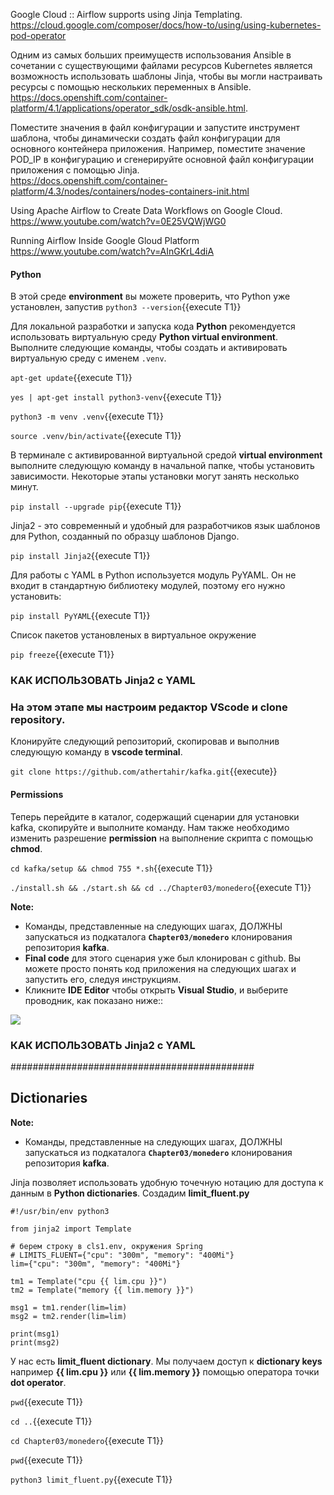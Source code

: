 Google Cloud :: Airflow supports using Jinja Templating.  
https://cloud.google.com/composer/docs/how-to/using/using-kubernetes-pod-operator

Одним из самых больших преимуществ использования Ansible в сочетании с существующими файлами ресурсов Kubernetes является возможность использовать шаблоны Jinja, чтобы вы могли настраивать ресурсы с помощью нескольких переменных в Ansible.
https://docs.openshift.com/container-platform/4.1/applications/operator_sdk/osdk-ansible.html.

Поместите значения в файл конфигурации и запустите инструмент шаблона, чтобы динамически создать файл конфигурации для основного контейнера приложения. Например, поместите значение POD_IP в конфигурацию и сгенерируйте основной файл конфигурации приложения с помощью Jinja.  
https://docs.openshift.com/container-platform/4.3/nodes/containers/nodes-containers-init.html

Using Apache Airflow to Create Data Workflows on Google Cloud.  
https://www.youtube.com/watch?v=0E25VQWjWG0

Running Airflow Inside Google Gloud Platform  
https://www.youtube.com/watch?v=AInGKrL4diA

#### Python
В этой среде **environment** вы можете проверить, что Python уже установлен, запустив `python3 --version`{{execute T1}}

Для локальной разработки и запуска кода **Python** рекомендуется использовать виртуальную среду **Python virtual environment**. 
Выполните следующие команды, чтобы создать и активировать виртуальную среду с именем `.venv`.

`apt-get update`{{execute T1}}

`yes | apt-get install python3-venv`{{execute T1}}

`python3 -m venv .venv`{{execute T1}}

`source .venv/bin/activate`{{execute T1}}

В терминале с активированной виртуальной средой  **virtual environment** выполните следующую команду в начальной папке, чтобы установить зависимости. 
Некоторые этапы установки могут занять несколько минут.

`pip install --upgrade pip`{{execute T1}}

Jinja2 - это современный и удобный для разработчиков язык шаблонов для Python, созданный по образцу шаблонов Django. 

`pip install Jinja2`{{execute T1}}

Для работы с YAML в Python используется модуль PyYAML. Он не входит в стандартную библиотеку модулей, поэтому его нужно установить:

`pip install PyYAML`{{execute T1}}

Список пакетов установленых в виртуальное окружение

`pip freeze`{{execute T1}}


### КАК ИСПОЛЬЗОВАТЬ Jinja2 с YAML
### На этом этапе мы настроим редактор **VScode** и **clone repository**.

Клонируйте следующий репозиторий, скопировав и выполнив следующую команду в **vscode terminal**.

`git clone https://github.com/athertahir/kafka.git`{{execute}}

#### Permissions

Теперь перейдите в каталог, содержащий сценарии для установки kafka, скопируйте и выполните команду. Нам также необходимо изменить разрешение **permission** на выполнение скрипта с помощью  **chmod**.

`cd kafka/setup && chmod 755 *.sh`{{execute T1}} 

`./install.sh && ./start.sh && cd ../Chapter03/monedero`{{execute T1}} 

**Note:**
- Команды, представленные на следующих шагах, ДОЛЖНЫ запускаться из подкаталога **`Chapter03/monedero`** клонирования репозитория **kafka**. 
- **Final code** для этого сценария уже был клонирован с github. Вы можете просто понять код приложения на следующих шагах и запустить его, следуя инструкциям.
- Кликните **IDE Editor** чтобы открыть **Visual Studio**, и выберите проводник, как показано ниже::

![](https://github.com/fenago/katacoda-scenarios/raw/master/apache-kafka/1.JPG)

### КАК ИСПОЛЬЗОВАТЬ Jinja2 с YAML

############################################
## Dictionaries
**Note:**
- Команды, представленные на следующих шагах, ДОЛЖНЫ запускаться из подкаталога **`Chapter03/monedero`** клонирования репозитория **kafka**. 

Jinja позволяет использовать удобную точечную нотацию для доступа к данным в **Python dictionaries**.
Создадим **limit_fluent.py**

```
#!/usr/bin/env python3

from jinja2 import Template

# берем строку в cls1.env, окружения Spring
# LIMITS_FLUENT={"cpu": "300m", "memory": "400Mi"}
lim={"cpu": "300m", "memory": "400Mi"}

tm1 = Template("cpu {{ lim.cpu }}")
tm2 = Template("memory {{ lim.memory }}")

msg1 = tm1.render(lim=lim)
msg2 = tm2.render(lim=lim)

print(msg1)
print(msg2)
```

У нас есть **limit_fluent dictionary**. 
Мы получаем доступ к **dictionary keys** например **{{ lim.cpu }}** или **{{ lim.memory }}** помощью оператора точки **dot operator**.

`pwd`{{execute T1}}

`cd ..`{{execute T1}}

`cd Chapter03/monedero`{{execute T1}}

`pwd`{{execute T1}}

`python3 limit_fluent.py`{{execute T1}}

